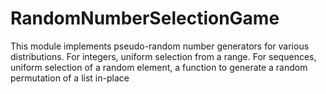 # RandomNumberSelectionGame
This module implements pseudo-random number generators for various distributions. For integers, uniform selection from a range. For sequences, uniform selection of a random element, a function to generate a random permutation of a list in-place
